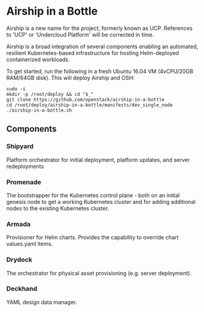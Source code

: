 # Airship in a Bottle

Airship is a new name for the project, formerly known as UCP.  References to
'UCP' or 'Undercloud Platform' will be corrected in time.

Airship is a broad integration of several components
enabling an automated, resilient Kubernetes-based infrastructure for hosting
Helm-deployed containerized workloads.

To get started, run the following in a fresh Ubuntu 16.04 VM
(4vCPU/20GB RAM/64GB disk). This will deploy Airship and OSH:
```
sudo -i
mkdir -p /root/deploy && cd "$_"
git clone https://github.com/openstack/airship-in-a-bottle
cd /root/deploy/airship-in-a-bottle/manifests/dev_single_node
./airship-in-a-bottle.sh
```

## Components

### Shipyard

Platform orchestrator for initial deployment, platform updates, and server
redeployments

### Promenade

The bootstrapper for the Kubernetes control plane - both on an initial genesis node
to get a working Kubernetes cluster and for adding additional nodes to the existing
Kubernetes cluster.

### Armada

Provisioner for Helm charts. Provides the capability to override chart values.yaml
items.

### Drydock

The orchestrator for physical asset provisioning (e.g. server deployment).

### Deckhand

YAML design data manager.
